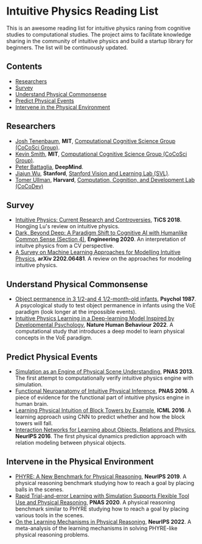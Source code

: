 # Intuitive Physics Reading List
This is an awesome reading list for intuitive physics raning from cognitive studies to computational studies. The project aims to facilitate knowledge sharing in the community of intuitive physics and build a startup library for beginners. The list will be continuously updated.

## Contents
* [Researchers](#researchers)
* [Survey](#survey)
* [Understand Physical Commonsense](#understand-physical-commonsense)
* [Predict Physical Events](#predict-physical-events)
* [Intervene in the Physical Environment](#intervene-in-the-physical-environment)

## Researchers
* [Josh Tenenbaum](https://cocosci.mit.edu/josh), **MIT**, [Computational Cognitive Science Group (CoCoSci Group)](https://cocosci.mit.edu/).
* [Kevin Smith](http://www.mit.edu/~k2smith/),  **MIT**, [Computational Cognitive Science Group (CoCoSci Group)](https://cocosci.mit.edu/).
* [Peter Battaglia](https://scholar.google.com/citations?user=nQ7Ij30AAAAJ&hl=en), **DeepMind**.
* [Jiajun Wu](https://jiajunwu.com/), **Stanford**, [Stanford Vision and Learning Lab (SVL)](https://svl.stanford.edu/).
* [Tomer Ullman](https://www.tomerullman.org/), **Harvard**, [Computation, Cognition, and Development Lab (CoCoDev)](https://cocodev.fas.harvard.edu/)

## Survey
* [Intuitive Physics: Current Research and Controversies](https://yzhu.io/courses/core/reading/03.james.pdf), **TiCS 2018**. Hongjing Lu's review on intuitive physics.
* [Dark, Beyond Deep: A Paradigm Shift to Cognitive AI with Humanlike Common Sense (Section 4)](https://arxiv.org/pdf/2004.09044.pdf), **Engineering 2020**. An interpretation of intuitve physics from a CV perspective.
* [A Survey on Machine Learning Approaches for Modelling Intuitive Physics](https://arxiv.org/pdf/2202.06481.pdf), **arXiv 2202.06481**. A review on the approaches for modeling intuitive physics.

## Understand Physical Commonsense
* [Object permanence in 3 1/2-and 4 1/2-month-old infants](http://labs.psychology.illinois.edu/ICL/articles.old/baillargeon1987.pdf.pdf), **Psychol 1987**. A psycological study to test object permanence in infants using the VoE paradigm (look longer at the impossible events).
* [Intuitive Physics Learning in a Deep-learning Model Inspired by Developmental Psychology](https://www.nature.com/articles/s41562-022-01394-8), **Nature Human Behaviour 2022**. A computational study that introduces a deep model to learn physical concepts in the VoE paradigm.

## Predict Physical Events
* [Simulation as an Engine of Physical Scene Understanding](https://www.pnas.org/content/pnas/110/45/18327.full.pdf), **PNAS 2013**. The first attempt to computationally verify intuitive physics engine with simulation.
* [Functional Neuroanatomy of Intuitive Physical Inference](https://www.pnas.org/doi/pdf/10.1073/pnas.1610344113), **PNAS 2016**. A piece of evidence for the functional part of intuitive physics engine in human brain.
* [Learning Physical Intuition of Block Towers by Example](https://arxiv.org/abs/1603.01312), **ICML 2016**. A learning approach using CNN to predict whether and how the block towers will fall.
* [Interaction Networks for Learning about Objects, Relations and Physics](https://arxiv.org/pdf/1612.00222.pdf), **NeurIPS 2016**. The first physical dynamics prediction approach with relation modeling between physical objects.

## Intervene in the Physical Environment
* [PHYRE: A New Benchmark for Physical Reasoning](https://arxiv.org/pdf/1908.05656.pdf), **NeurIPS 2019**. A physical reasoning benchmark studying how to reach a goal by placing balls in the scenes.
* [Rapid Trial-and-error Learning with Simulation Supports Flexible Tool Use and Physical Reasoning](https://www.pnas.org/doi/10.1073/pnas.1912341117), **PNAS 2020**. A physical reasoning benchmark similar to PHYRE studying how to reach a goal by placing various tools in the scenes.
* [On the Learning Mechanisms in Physical Reasoning](https://arxiv.org/pdf/2210.02075.pdf), **NeurIPS 2022**. A meta-analysis of the learning mechanisms in solving PHYRE-like physical reasoning problems.
